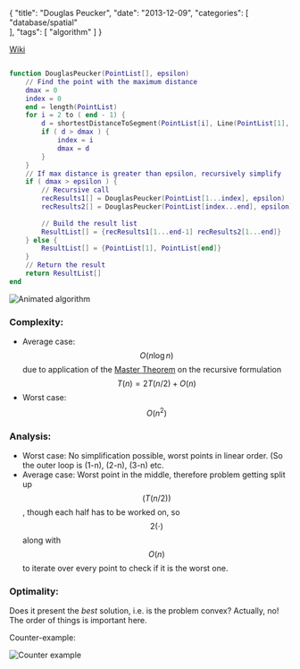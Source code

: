 {
  "title": "Douglas Peucker",
  "date": "2013-12-09",
  "categories": [
	"database/spatial"    
  ],
  "tags": [
	"algorithm"
  ]
}

[Wiki](http://en.wikipedia.org/wiki/Ramer%E2%80%93Douglas%E2%80%93Peucker_algorithm)

~~~lua

function DouglasPeucker(PointList[], epsilon)
    // Find the point with the maximum distance
    dmax = 0
    index = 0
    end = length(PointList)
    for i = 2 to ( end - 1) {
        d = shortestDistanceToSegment(PointList[i], Line(PointList[1], PointList[end])) 
        if ( d > dmax ) {
            index = i
            dmax = d
        }
    }
    // If max distance is greater than epsilon, recursively simplify
    if ( dmax > epsilon ) {
        // Recursive call
        recResults1[] = DouglasPeucker(PointList[1...index], epsilon)
        recResults2[] = DouglasPeucker(PointList[index...end], epsilon)
 
        // Build the result list
        ResultList[] = {recResults1[1...end-1] recResults2[1...end]}
    } else {
        ResultList[] = {PointList[1], PointList[end]}
    }
    // Return the result
    return ResultList[]
end

~~~    

![Animated algorithm]({{urls.media}}/gertz/rdb/Douglas-Peucker_animated.gif)

### Complexity:

- Average case: $$O(n \log n)$$ due to application of the [Master Theorem](/posts/algorithms/master_theorem) on the recursive formulation $$T(n) = 2T(n/2) + O(n)$$
- Worst case: $$O(n^2)$$ 

### Analysis:

- Worst case: No simplification possible, worst points in linear order. (So the
  outer loop is (1-n), (2-n), (3-n) etc.
- Average case: Worst point in the middle, therefore problem getting split up
  $$(T(n/2))$$, though each half has to be worked on, so $$2(\cdot)$$ along with
  $$O(n)$$ to iterate over every point to check if it is the worst one.


### Optimality:

Does it present the _best_ solution, i.e. is the problem convex?
Actually, no! The order of things is important here.

Counter-example:

![Counter example]({{urls.media}}/gertz/rdb/Douglas_Peucker.png)
